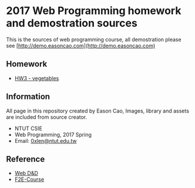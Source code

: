2017 Web Programming homework and demostration sources
===

This is the sources of web programming course,
all demostration please see [http://demo.easoncao.com](http://demo.easoncao.com)


## Homework

- [HW3 - vegetables](http://0xlen.github.io/2017web/vegetables)



## Information

All page in this repository created by Eason Cao,
Images, library and assets are included from source creator.

- NTUT CSIE
- Web Programming, 2017 Spring
- Email: 0xlen@ntut.edu.tw


## Reference

- [Web D&D](http://dtd.ntue.edu.tw/dtd-fron-end/)
- [F2E-Course](http://chsyu.github.io/F2E-Course/)
